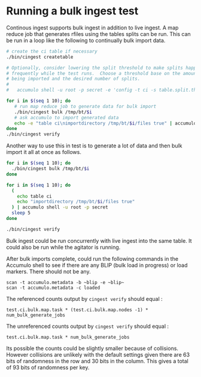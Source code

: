 # Running a bulk ingest test

Continous ingest supports bulk ingest in addition to live ingest. A map reduce
job that generates rfiles using the tables splits can be run.  This can be run
in a loop like the following to continually bulk import data.

```bash
# create the ci table if necessary
./bin/cingest createtable

# Optionally, consider lowering the split threshold to make splits happen more 
# frequently while the test runs.  Choose a threshold base on the amount of data
# being imported and the desired number of splits.
# 
#   accumulo shell -u root -p secret -e 'config -t ci -s table.split.threshold=32M'

for i in $(seq 1 10); do
   # run map reduce job to generate data for bulk import
   ./bin/cingest bulk /tmp/bt/$i
   # ask accumulo to import generated data
   echo -e "table ci\nimportdirectory /tmp/bt/$i/files true" | accumulo shell -u root -p secret
done
./bin/cingest verify
```

Another way to use this in test is to generate a lot of data and then bulk import it all at once as follows.

```bash
for i in $(seq 1 10); do
  ./bin/cingest bulk /tmp/bt/$i
done

for i in $(seq 1 10); do
  (
    echo table ci
    echo "importdirectory /tmp/bt/$i/files true"
  ) | accumulo shell -u root -p secret
  sleep 5
done

./bin/cingest verify
```

Bulk ingest could be run concurrently with live ingest into the same table.  It
could also be run while the agitator is running.

After bulk imports complete, could run the following commands in the Accumulo shell
to see if there are any BLIP (bulk load in progress) or load markers.  There should
not be any.

```
scan -t accumulo.metadata -b ~blip -e ~blip~
scan -t accumulo.metadata -c loaded
```

The referenced counts output by `cingest verify` should equal :

```
test.ci.bulk.map.task * (test.ci.bulk.map.nodes -1) * num_bulk_generate_jobs
``` 

The unreferenced counts output by `cingest verify` should equal :

```
test.ci.bulk.map.task * num_bulk_generate_jobs
``` 

Its possible the counts could be slightly smaller because of collisions. However collisions 
are unlikely with the default settings given there are 63 bits of randomness in the row and 
30 bits in the column.  This gives a total of 93 bits of randomness per key.


